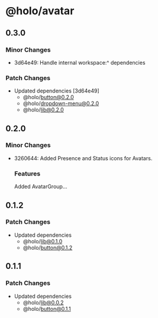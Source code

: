 # @holo/avatar

## 0.3.0

### Minor Changes

- 3d64e49: Handle internal workspace:^ dependencies

### Patch Changes

- Updated dependencies [3d64e49]
  - @holo/button@0.2.0
  - @holo/dropdown-menu@0.2.0
  - @holo/lib@0.2.0

## 0.2.0

### Minor Changes

- 3260644: Added Presence and Status icons for Avatars.

  ### Features

  Added AvatarGroup...

## 0.1.2

### Patch Changes

- Updated dependencies
  - @holo/lib@0.1.0
  - @holo/button@0.1.2

## 0.1.1

### Patch Changes

- Updated dependencies
  - @holo/lib@0.0.2
  - @holo/button@0.1.1

